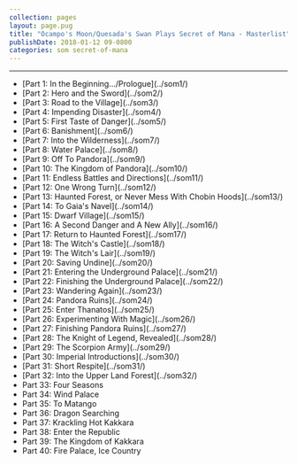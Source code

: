 ```yaml
---
collection: pages
layout: page.pug
title: "Ocampo's Moon/Quesada's Swan Plays Secret of Mana - Masterlist"
publishDate: 2018-01-12 09-0800
categories: som secret-of-mana
---
```


---
<ul class="masterlink-wrapper">
	<li>[Part 1: In the Beginning.../Prologue](../som1/)</li>
	<li>[Part 2: Hero and the Sword](../som2/)</li>
	<li>[Part 3: Road to the Village](../som3/)</li>
	<li>[Part 4: Impending Disaster](../som4/)</li>
	<li>[Part 5: First Taste of Danger](../som5/)</li>
	<li>[Part 6: Banishment](../som6/)</li>
	<li>[Part 7: Into the Wilderness](../som7/)</li>
	<li>[Part 8: Water Palace](../som8/)</li>
	<li>[Part 9: Off To Pandora](../som9/)</li>
	<li>[Part 10: The Kingdom of Pandora](../som10/)</li>
	<li>[Part 11: Endless Battles and Directions](../som11/)</li>
	<li>[Part 12: One Wrong Turn](../som12/)</li>
	<li>[Part 13: Haunted Forest, or Never Mess With Chobin Hoods](../som13/)</li>
	<li>[Part 14: To Gaia's Navel](../som14/)</li>
	<li>[Part 15: Dwarf Village](../som15/)</li>
	<li>[Part 16: A Second Danger and A New Ally](../som16/)</li>
	<li>[Part 17: Return to Haunted Forest](../som17/)</li>
	<li>[Part 18: The Witch's Castle](../som18/)</li>
	<li>[Part 19: The Witch's Lair](../som19/)</li>
	<li>[Part 20: Saving Undine](../som20/)</li>
	<li>[Part 21: Entering the Underground Palace](../som21/)</li>
	<li>[Part 22: Finishing the Underground Palace](../som22/)</li>
	<li>[Part 23: Wandering Again](../som23/)</li>
	<li>[Part 24: Pandora Ruins](../som24/)</li>
	<li>[Part 25: Enter Thanatos](../som25/)</li>
	<li>[Part 26: Experimenting With Magic](../som26/)</li>
	<li>[Part 27: Finishing Pandora Ruins](../som27/)</li>
	<li>[Part 28: The Knight of Legend, Revealed](../som28/)</li>
	<li>[Part 29: The Scorpion Army](../som29/)</li>
	<li>[Part 30: Imperial Introductions](../som30/)</li>
	<li>[Part 31: Short Respite](../som31/)</li>
	<li>[Part 32: Into the Upper Land Forest](../som32/)</li>
	<li>Part 33: Four Seasons</li>
	<li>Part 34: Wind Palace</li>
	<li>Part 35: To Matango</li>
	<li>Part 36: Dragon Searching</li>
	<li>Part 37: Krackling Hot Kakkara</li>
	<li>Part 38: Enter the Republic</li>
	<li>Part 39: The Kingdom of Kakkara</li>
	<li>Part 40: Fire Palace, Ice Country</li>
</ul>